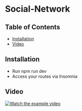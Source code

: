 # Social-Network

## Table of Contents

- [Installation](#installation)
- [Video](#video)

## Installation

- Run npm run dev
- Access your routes via Insomnia

## Video
[![Watch the example video](https://i.stack.imgur.com/Vp2cE.png)](https://drive.google.com/file/d/1gy9mf_s0NMymW0mwUQdwwcxflvDMNg8I/view) 
